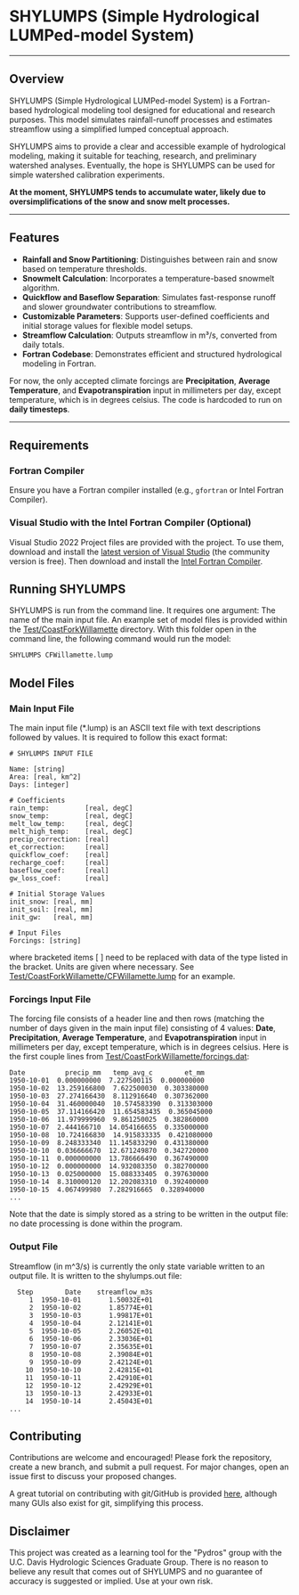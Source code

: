 # SHYLUMPS (Simple Hydrological LUMPed-model System)
---

## Overview

SHYLUMPS (Simple Hydrological LUMPed-model System) is a Fortran-based hydrological modeling tool designed for educational and research purposes. This model simulates rainfall-runoff processes and estimates streamflow using a simplified lumped conceptual approach.

SHYLUMPS aims to provide a clear and accessible example of hydrological modeling, making it suitable for teaching, research, and preliminary watershed analyses. Eventually, the hope is SHYLUMPS can be used for simple watershed calibration experiments.

**At the moment, SHYLUMPS tends to accumulate water, likely due to oversimplifications of the snow and snow melt processes.**

---

## Features

- **Rainfall and Snow Partitioning**: Distinguishes between rain and snow based on temperature thresholds.
- **Snowmelt Calculation**: Incorporates a temperature-based snowmelt algorithm.
- **Quickflow and Baseflow Separation**: Simulates fast-response runoff and slower groundwater contributions to streamflow.
- **Customizable Parameters**: Supports user-defined coefficients and initial storage values for flexible model setups.
- **Streamflow Calculation**: Outputs streamflow in m³/s, converted from daily totals.
- **Fortran Codebase**: Demonstrates efficient and structured hydrological modeling in Fortran.

For now, the only accepted climate forcings are **Precipitation**, **Average Temperature**, and **Evapotranspiration** input in millimeters per day, except temperature, which is in degrees celsius. The code is hardcoded to run on **daily timesteps**.

---

## Requirements

### Fortran Compiler

Ensure you have a Fortran compiler installed (e.g., `gfortran` or Intel Fortran Compiler).

### Visual Studio with the Intel Fortran Compiler (Optional)

Visual Studio 2022 Project files are provided with the project. To use them, download and install the [latest version of Visual Studio](https://visualstudio.microsoft.com/vs/) (the community version is free). Then download and install the [Intel Fortran Compiler](https://www.intel.com/content/www/us/en/developer/articles/tool/oneapi-standalone-components.html#fortran).

## Running SHYLUMPS

SHYLUMPS is run from the command line. It requires one argument: The name of the main input file. An example set of model files is provided within the [Test/CoastForkWillamette](./Test/CoastForkWillamette/) directory. With this folder open in the command line, the following command would run the model:
```bash
SHYLUMPS CFWillamette.lump
```

## Model Files
### Main Input File
The main input file (*.lump) is an ASCII text file with text descriptions followed by values. It is required to follow this exact format:
```
# SHYLUMPS INPUT FILE

Name: [string]
Area: [real, km^2]
Days: [integer]

# Coefficients
rain_temp:         [real, degC]
snow_temp:         [real, degC]
melt_low_temp:     [real, degC]
melt_high_temp:    [real, degC]
precip_correction: [real]
et_correction:     [real]
quickflow_coef:    [real]
recharge_coef:     [real]
baseflow_coef:     [real]
gw_loss_coef:      [real]

# Initial Storage Values
init_snow: [real, mm]
init_soil: [real, mm]
init_gw:   [real, mm]

# Input Files
Forcings: [string]
```
where bracketed items [ ] need to be replaced with data of the type listed in the bracket. Units are given where necessary. See [Test/CoastForkWillamette/CFWillamette.lump](./Test/CoastForkWillamette/CFWillamette.lump) for an example.

### Forcings Input File
The forcing file consists of a header line and then rows (matching the number of days given in the main input file) consisting of 4 values: **Date**, **Precipitation**, **Average Temperature**, and **Evapotranspiration** input in millimeters per day, except temperature, which is in degrees celsius.
Here is the first couple lines from [Test/CoastForkWillamette/forcings.dat](./Test/CoastForkWillamette/forcings.dat):
```
Date          precip_mm   temp_avg_c        et_mm
1950-10-01  0.000000000  7.227500115  0.000000000
1950-10-02  13.259166800  7.622500030  0.303380000
1950-10-03  27.274166430  8.112916640  0.307362000
1950-10-04  31.460000040  10.574583390  0.313303000
1950-10-05  37.114166420  11.654583435  0.365045000
1950-10-06  11.979999960  9.861250025  0.382860000
1950-10-07  2.444166710  14.054166655  0.335000000
1950-10-08  10.724166830  14.915833335  0.421080000
1950-10-09  8.248333340  11.145833290  0.431380000
1950-10-10  0.036666670  12.671249870  0.342720000
1950-10-11  0.000000000  13.786666490  0.367490000
1950-10-12  0.000000000  14.932083350  0.382700000
1950-10-13  0.025000000  15.088333405  0.397630000
1950-10-14  8.310000120  12.202083310  0.392400000
1950-10-15  4.067499980  7.282916665  0.328940000
...
```
Note that the date is simply stored as a string to be written in the output file: no date processing is done within the program.

### Output File
Streamflow (in m^3/s) is currently the only state variable written to an output file. It is written to the shylumps.out file:
```
  Step        Date    streamflow_m3s
     1  1950-10-01       1.50032E+01
     2  1950-10-02       1.85774E+01
     3  1950-10-03       1.99817E+01
     4  1950-10-04       2.12141E+01
     5  1950-10-05       2.26052E+01
     6  1950-10-06       2.33036E+01
     7  1950-10-07       2.35635E+01
     8  1950-10-08       2.39084E+01
     9  1950-10-09       2.42124E+01
    10  1950-10-10       2.42815E+01
    11  1950-10-11       2.42910E+01
    12  1950-10-12       2.42929E+01
    13  1950-10-13       2.42933E+01
    14  1950-10-14       2.45043E+01
...
```

## Contributing
Contributions are welcome and encouraged! Please fork the repository, create a new branch, and submit a pull request. For major changes, open an issue first to discuss your proposed changes.

A great tutorial on contributing with git/GitHub is provided [here](https://github.com/firstcontributions/first-contributions), although many GUIs also exist for git, simplifying this process.

## Disclaimer
This project was created as a learning tool for the "Pydros" group with the U.C. Davis Hydrologic Sciences Graduate Group. There is no reason to believe any result that comes out of SHYLUMPS and no guarantee of accuracy is suggested or implied. Use at your own risk.
